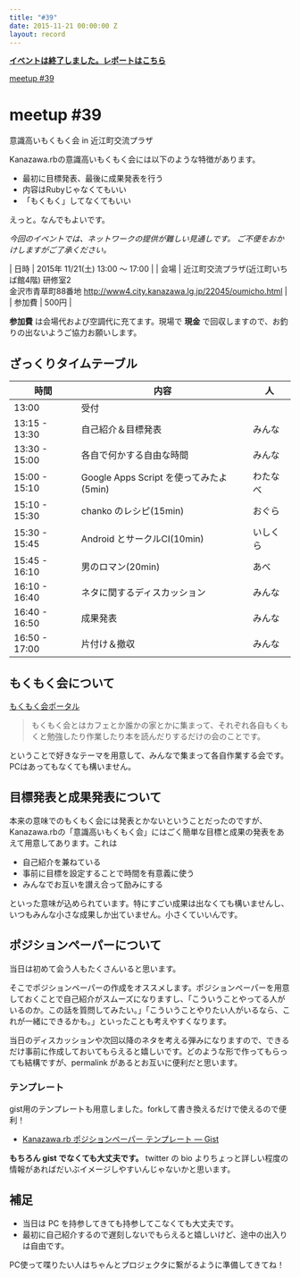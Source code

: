 ```yaml
---
title: "#39"
date: 2015-11-21 00:00:00 Z
layout: record
---
```


<p>
<a href="./report.html"><strong>イベントは終了しました。レポートはこちら</strong></a></p>

<div class="doorkeeper-widget">
<a class="doorkeeper-registration-widget" href="https://kzrb.doorkeeper.jp/events/33547">meetup
#39</a><script src="http://widgets.doorkeeper.jp/w/widget.js"></script>

</div>

meetup #39
===========

意識高いもくもく会 in 近江町交流プラザ

Kanazawa.rbの意識高いもくもく会には以下のような特徴があります。

-   最初に目標発表、最後に成果発表を行う
-   内容はRubyじゃなくてもいい
-   「もくもく」してなくてもいい

えっと。なんでもよいです。

*今回のイベントでは、ネットワークの提供が難しい見通しです。
ご不便をおかけしますがご了承ください。*


| 日時   | 2015年 11/21(土) 13:00 〜 17:00 |
| 会場   | 近江町交流プラザ(近江町いちば館4階) 研修室2<br>金沢市青草町88番地 <a href="http://www4.city.kanazawa.lg.jp/22045/oumicho.html">http://www4.city.kanazawa.lg.jp/22045/oumicho.html</a> |
| 参加費 | 500円 |


**参加費** は会場代および空調代に充てます。現場で **現金**
で回収しますので、お釣りの出ないようご協力お願いします。

ざっくりタイムテーブル
----------------------

 |時間           |内容                                     |人|
 |---------------|-----------------------------------------|----------|
 |13:00          |受付                                     ||
 |13:15 - 13:30  |自己紹介＆目標発表                       |みんな|
 |13:30 - 15:00  |各自で何かする自由な時間                 |みんな|
 |15:00 - 15:10  |Google Apps Script を使ってみたよ(5min)  |わたなべ|
 |15:10 - 15:30  |chanko のレシピ(15min)                   |おぐら|
 |15:30 - 15:45  |Android とサークルCI(10min)              |いしくら|
 |15:45 - 16:10  |男のロマン(20min)                        |あべ|
 |16:10 - 16:40  |ネタに関するディスカッション             |みんな|
 |16:40 - 16:50  |成果発表                                 |みんな|
 |16:50 - 17:00  |片付け＆撤収                             |みんな|

もくもく会について
------------------

[もくもく会ポータル](http://mokumokukai.tumblr.com/)

> もくもく会とはカフェとか誰かの家とかに集まって、それぞれ各自もくもくと勉強したり作業したり本を読んだりするだけの会のことです。

ということで好きなテーマを用意して、みんなで集まって各自作業する会です。PCはあってもなくても構いません。

目標発表と成果発表について
--------------------------

本来の意味でのもくもく会には発表とかないということだったのですが、Kanazawa.rbの「意識高いもくもく会」にはごく簡単な目標と成果の発表をあえて用意してあります。これは

* 自己紹介を兼ねている
* 事前に目標を設定することで時間を有意義に使う
* みんなでお互いを讃え合って励みにする

といった意味が込められています。特にすごい成果は出なくても構いませんし、いつもみんな小さな成果しか出ていません。小さくていいんです。

ポジションペーパーについて
--------------------------

当日は初めて会う人もたくさんいると思います。

そこでポジションペーパーの作成をオススメします。ポジションペーパーを用意しておくことで自己紹介がスムーズになりますし、「こういうことやってる人がいるのか。この話を質問してみたい。」「こういうことやりたい人がいるなら、これが一緒にできるかも。」といったことも考えやすくなります。

当日のディスカッションや次回以降のネタを考える弾みになりますので、できるだけ事前に作成しておいてもらえると嬉しいです。どのような形で作ってもらっても結構ですが、permalink
があるとお互いに便利だと思います。

### テンプレート

gist用のテンプレートも用意しました。forkして書き換えるだけで使えるので便利！

* [Kanazawa.rb ポジションペーパー テンプレート — Gist](https://gist.github.com/5a523ec3180002229a32)

**もちろん gist でなくても大丈夫です。** twitter の bio
よりちょっと詳しい程度の情報があればだいぶイメージしやすいんじゃないかと思います。

補足
----

* 当日は PC を持参してきても持参してこなくても大丈夫です。
* 最初に自己紹介するので遅刻しないでもらえると嬉しいけど、途中の出入りは自由です。

PC使って喋りたい人はちゃんとプロジェクタに繋がるように準備してきてね！
